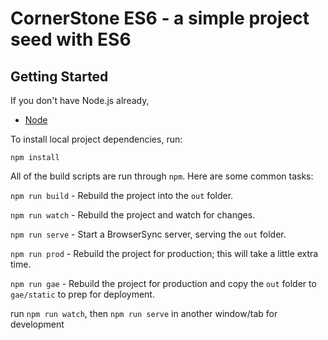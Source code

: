 # CornerStone ES6 - a simple project seed with ES6

## Getting Started

If you don't have Node.js already,

* [Node](https://nodejs.org/)

To install local project dependencies, run:

  `npm install`

All of the build scripts are run through `npm`. Here are some common tasks:

`npm run build` - Rebuild the project into the `out` folder.

`npm run watch` - Rebuild the project and watch for changes.

`npm run serve` - Start a BrowserSync server, serving the `out` folder.

`npm run prod`  - Rebuild the project for production; this will take a little extra time.

`npm run gae`   - Rebuild the project for production and copy the `out` folder to `gae/static` to prep for deployment.

run `npm run watch`, then `npm run serve` in another window/tab for development
